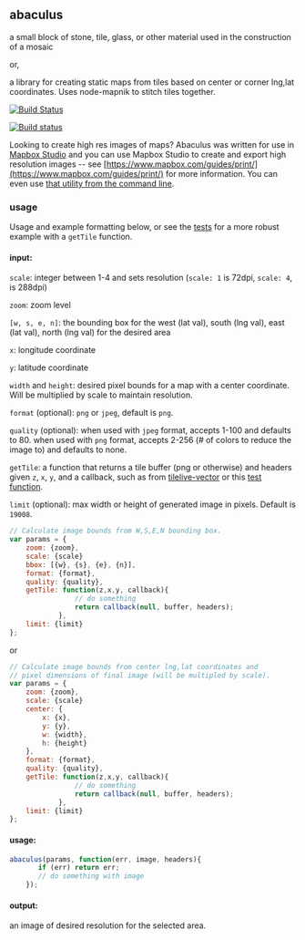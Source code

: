 ## abaculus
a small block of stone, tile, glass, or other material used in the construction of a mosaic

or,

a library for creating static maps from tiles based on center or corner lng,lat coordinates.
Uses node-mapnik to stitch tiles together.

[![Build Status](https://travis-ci.org/mapbox/abaculus.svg?branch=master)](https://travis-ci.org/mapbox/abaculus)

[![Build status](https://ci.appveyor.com/api/projects/status/k5e2v42uhbda1ihx)](https://ci.appveyor.com/project/Mapbox/abaculus)

Looking to create high res images of maps? Abaculus was written for use in [Mapbox Studio](http://github.com/mapbox/mapbox-studio) and you can use Mapbox Studio to create and export high resolution images -- see [https://www.mapbox.com/guides/print/](https://www.mapbox.com/guides/print/) for more information. You can even use [that utility from the command line](https://github.com/mapbox/mapbox-studio/issues/1024#issuecomment-63535433).

### usage

Usage and example formatting below, or see the [tests](https://github.com/mapbox/abaculus/blob/master/test/test.js#L158-L204) for a more robust example with a `getTile` function.

#### input:
`scale`: integer between 1-4 and sets resolution (`scale: 1` is 72dpi, `scale: 4`, is 288dpi)

`zoom`: zoom level

`[w, s, e, n]`: the bounding box for the west (lat val), south (lng val), east (lat val), north (lng val) for the desired area

`x`: longitude coordinate

`y`: latitude coordinate

`width` and `height`: desired pixel bounds for a map with a center coordinate. Will be multiplied by scale to maintain resolution.

`format` (optional): `png` or `jpeg`, default is `png`.

`quality` (optional): when used with `jpeg` format, accepts 1-100 and defaults to 80. when used with `png` format, accepts 2-256 (# of colors to reduce the image to) and defaults to none.

`getTile`: a function that returns a tile buffer (png or otherwise) and headers given `z`, `x`, `y`, and a callback, such as from [tilelive-vector](https://github.com/mapbox/tilelive-vector/blob/master/index.js#L119-L218) or this [test function](https://github.com/mapbox/abaculus/blob/master/test/test.js#L184-L204).

`limit` (optional): max width or height of generated image in pixels. Default is `19008`.

```javascript
// Calculate image bounds from W,S,E,N bounding box.
var params = {
	zoom: {zoom},
	scale: {scale}
    bbox: [{w}, {s}, {e}, {n}],
    format: {format},
    quality: {quality},
    getTile: function(z,x,y, callback){
    			// do something
			    return callback(null, buffer, headers);
			},
	limit: {limit}
};
```
or
```javascript
// Calculate image bounds from center lng,lat coordinates and
// pixel dimensions of final image (will be multipled by scale).
var params = {
	zoom: {zoom},
	scale: {scale}
    center: {
    	x: {x},
    	y: {y},
    	w: {width},
    	h: {height}
    },
    format: {format},
    quality: {quality},
    getTile: function(z,x,y, callback){
    			// do something
			    return callback(null, buffer, headers);
			},
	limit: {limit}
};
```
#### usage:
``` javascript
abaculus(params, function(err, image, headers){
       if (err) return err;
       // do something with image
	});
```

#### output:
an image of desired resolution for the selected area.
